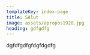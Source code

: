 ```yaml
---
templateKey: index-page
title: SAlut
image: assets/apropos1920.jpg
heading: gdfgdfg
---
```

dgfdfgdfgfdgfdgdfg